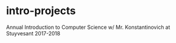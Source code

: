 # intro-projects
Annual Introduction to Computer Science w/ Mr. Konstantinovich at Stuyvesant 2017-2018
